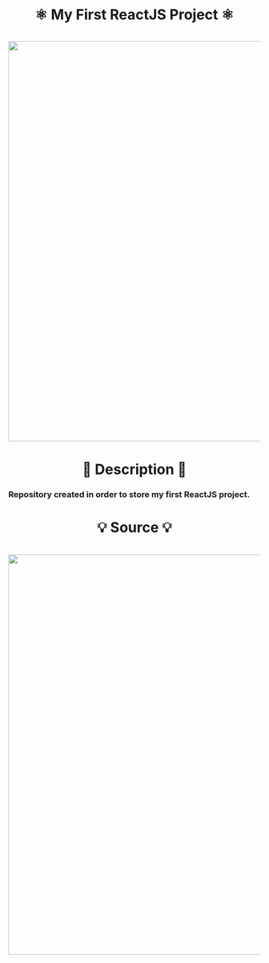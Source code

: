 <h1 align="center">
  ⚛️ My First ReactJS Project ⚛️
</h1>
  
<p align="center" width="100%">
  
  <br>
  <img width="800" align="center" src="https://revelry.co/wp-content/uploads/2019/05/react-native-UX-design.gif"/>

</p>

<h1 align="center">
  🌳 Description 🌳
</h1>
  
<h3>
  Repository created in order to store my first ReactJS project.
</h3>

<h1 align="center">
  💡 Source 💡
</h1>

<p align="center" width="100%">
  
  <br>
  <a href="https://www.youtube.com/watch?v=IOJoJGDowEY" align="center">
    <img width="800" align="center" src="https://i.ytimg.com/vi/IOJoJGDowEY/maxresdefault.jpg"/>
  </a>
</p>
